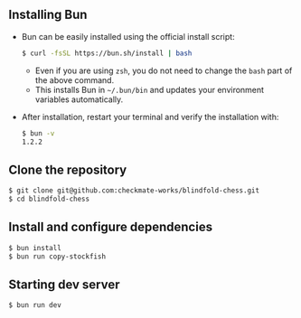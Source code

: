 ## Installing Bun

- Bun can be easily installed using the official install script:
    
    ```bash
    $ curl -fsSL https://bun.sh/install | bash
    ```
    
    - Even if you are using `zsh`, you do not need to change the `bash` part of the above command.
    - This installs Bun in `~/.bun/bin` and updates your environment variables automatically.
- After installation, restart your terminal and verify the installation with:
    
    ```bash
    $ bun -v
    1.2.2
    ```
    
## Clone the repository

```bash
$ git clone git@github.com:checkmate-works/blindfold-chess.git
$ cd blindfold-chess
```

## Install and configure dependencies

```bash
$ bun install
$ bun run copy-stockfish
```

## Starting dev server

```bash
$ bun run dev
```